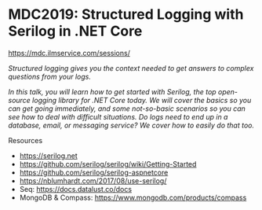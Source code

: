 # MDC2019: Structured Logging with Serilog in .NET Core

https://mdc.ilmservice.com/sessions/

<i>Structured logging gives you the context needed to get answers to complex questions from your logs.

In this talk, you will learn how to get started with Serilog, the top open-source logging library for .NET Core today. We will cover the basics so you can get going immediately, and some not-so-basic scenarios so you can see how to deal with difficult situations. Do logs need to end up in a database, email, or messaging service? We cover how to easily do that too.</i>

Resources
- https://serilog.net
- https://github.com/serilog/serilog/wiki/Getting-Started
- https://github.com/serilog/serilog-aspnetcore
- https://nblumhardt.com/2017/08/use-serilog/
- Seq: https://docs.datalust.co/docs
- MongoDB & Compass: https://www.mongodb.com/products/compass
